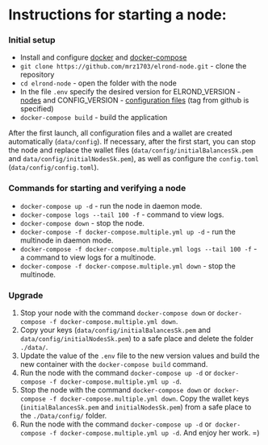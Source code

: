 # Instructions for starting a node:
### Initial setup
 * Install and configure [docker](https://docs.docker.com/install/) and [docker-compose](https://docs.docker.com/compose/install/)
 * `git clone https://github.com/mrz1703/elrond-node.git` - clone the repository
 * `cd elrond-node` - open the folder with the node
 * In the file `.env` specify the desired version for ELROND_VERSION - [nodes](https://github.com/ElrondNetwork/elrond-go) and CONFIG_VERSION - [configuration files](https://github.com/ElrondNetwork/elrond-config) (tag from github is specified)
 * `docker-compose build` - build the application


After the first launch, all configuration files and a wallet are created automatically (`data/config`). If necessary, after the first start, you can stop the node and replace the wallet files (`data/config/initialBalancesSk.pem` and `data/config/initialNodesSk.pem`), as well as configure the `config.toml` (`data/config/config.toml`).


### Commands for starting and verifying a node
 * `docker-compose up -d` - run the node in daemon mode.
 * `docker-compose logs --tail 100 -f` - command to view logs.
 * `docker-compose down` - stop the node.
 * `docker-compose -f docker-compose.multiple.yml up -d` - run the multinode in daemon mode.
 * `docker-compose -f docker-compose.multiple.yml logs --tail 100 -f` - a command to view logs for a multinode.
 * `docker-compose -f docker-compose.multiple.yml down` - stop the multinode.


### Upgrade
 1) Stop your node with the command `docker-compose down` or `docker-compose -f docker-compose.multiple.yml down`.
 2) Copy your keys (`data/config/initialBalancesSk.pem` and `data/config/initialNodesSk.pem`) to a safe place and delete the folder `./data/`.
 3) Update the value of the `.env` file to the new version values and build the new container with the `docker-compose build` command.
 4) Run the node with the command `docker-compose up -d` or `docker-compose -f docker-compose.multiple.yml up -d`.
 5) Stop the node with the command `docker-compose down` or` docker-compose -f docker-compose.multiple.yml down`. Copy the wallet keys (`initialBalancesSk.pem` and `initialNodesSk.pem`) from a safe place to the `./Data/config/` folder.
 6) Run the node with the command `docker-compose up -d` or` docker-compose -f docker-compose.multiple.yml up -d`. And enjoy her work. =)
